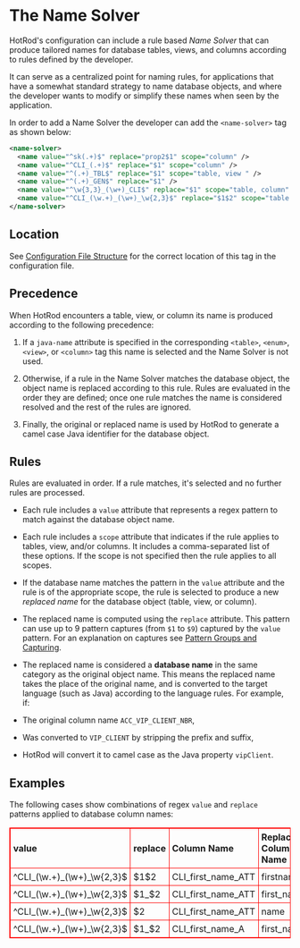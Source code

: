 # The Name Solver

HotRod's configuration can include a rule based *Name Solver* that can produce tailored names for database tables, views, 
and columns according to rules defined by the developer.

It can serve as a centralized point for naming rules, for applications that have a somewhat standard strategy to name
database objects, and where the developer wants to modify or simplify these names when seen by the application.

In order to add a Name Solver the developer can add the `<name-solver>` tag as shown below:

```xml
<name-solver>
  <name value="^sk(.+)$" replace="prop2$1" scope="column" />
  <name value="^CLI_(.+)$" replace="$1" scope="column" />
  <name value="^(.+)_TBL$" replace="$1" scope="table, view " />
  <name value="^(.+)_GEN$" replace="$1" />
  <name value="^\w{3,3}_(\w+)_CLI$" replace="$1" scope="table, column" />
  <name value="^CLI_(\w.+)_(\w+)_\w{2,3}$" replace="$1$2" scope="table , column , view" />
</name-solver>
```

## Location

See [Configuration File Structure](configuration-file-structure.md) for the correct location of this tag in the configuration file.

## Precedence

When HotRod encounters a table, view, or column its name is produced according to the following precedence:

1. If a `java-name` attribute is specified in the corresponding `<table>`, `<enum>`, `<view>`, or `<column>` tag this name
is selected and the Name Solver is not used.

2. Otherwise, if a rule in the Name Solver matches the database object, the object name is replaced according to this rule. Rules are evaluated in the order they are defined; once one rule matches the name is considered resolved and the rest of the rules are ignored.

3. Finally, the original or replaced name is used by HotRod to generate a camel case Java identifier for the database object.

## Rules

Rules are evaluated in order. If a rule matches, it's selected and no further rules are processed.

- Each rule includes a `value` attribute that represents a regex pattern to match against the database object name.

- Each rule includes a `scope` attribute that indicates if the rule applies to tables, view, and/or columns. It includes a comma-separated list of these options. If the scope is not specified then the rule applies to all scopes.

- If the database name matches the pattern in the `value` attribute and the rule is of the appropriate scope, the rule is selected to produce a new *replaced name* for the database object (table, view, or column).

- The replaced name is computed using the `replace` attribute. This pattern can use up to 9 pattern captures (from `$1` to `$9`) captured by the `value` pattern. For an explanation on captures see [Pattern Groups and Capturing](https://docs.oracle.com/javase/8/docs/api/java/util/regex/Pattern.html#cg).

- The replaced name is considered a **database name** in the same category as the original object name. This means the replaced name takes the place of the original name, and is
converted to the target language (such as Java) according to the language rules. For example, if:

- The original column name `ACC_VIP_CLIENT_NBR`,
- Was converted to `VIP_CLIENT` by stripping the prefix and suffix,
- HotRod will convert it to camel case as the Java property `vipClient`.

## Examples

The following cases show combinations of regex `value` and `replace` patterns applied to database column names: 

<table style="border: 1px solid red; border-collapse: collapse; text-align: left;">
  <tr style="border: 1px solid red;">
    <th style="border: 1px solid red;padding: 5px;">value</th>
    <th style="border: 1px solid red;padding: 5px;">replace</th>
    <th style="border: 1px solid red;padding: 5px;">Column Name</th>
    <th style="border: 1px solid red;padding: 5px;">Replaced Column Name</th>
    <th style="border: 1px solid red;padding: 5px;">Java Property</th>
  </tr>
  <tr style="border: 1px solid red;">
    <td style="border: 1px solid red;padding: 5px;">^CLI_(\w.+)_(\w+)_\w{2,3}$</td>
    <td style="border: 1px solid red;padding: 5px;">$1$2</td>
    <td style="border: 1px solid red;padding: 5px;">CLI_first_name_ATT</td>
    <td style="border: 1px solid red;padding: 5px;">firstname</td>
    <td style="border: 1px solid red;padding: 5px;">firstname</td>
  </tr>
  <tr style="border: 1px solid red;">
    <td style="border: 1px solid red;padding: 5px;">^CLI_(\w.+)_(\w+)_\w{2,3}$</td>
    <td style="border: 1px solid red;padding: 5px;">$1_$2</td>
    <td style="border: 1px solid red;padding: 5px;">CLI_first_name_ATT</td>
    <td style="border: 1px solid red;padding: 5px;">first_name</td>
    <td style="border: 1px solid red;padding: 5px;">firstName</td>
  </tr>
  <tr>
    <td style="border: 1px solid red;padding: 5px;">^CLI_(\w.+)_(\w+)_\w{2,3}$</td>
    <td style="border: 1px solid red;padding: 5px;">$2</td>
    <td style="border: 1px solid red;padding: 5px;">CLI_first_name_ATT</td>
    <td style="border: 1px solid red;padding: 5px;">name</td>
    <td style="border: 1px solid red;padding: 5px;">name</td>
  </tr>
  <tr>
    <td style="border: 1px solid red;padding: 5px;">^CLI_(\w.+)_(\w+)_\w{2,3}$</td>
    <td style="border: 1px solid red;padding: 5px;">$1_$2</td>
    <td style="border: 1px solid red;padding: 5px;">CLI_first_name_A</td>
    <td style="border: 1px solid red;padding: 5px;">first_name_A</td>
    <td style="border: 1px solid red;padding: 5px;">firstNameA</td>
  </tr>
</table>


  
